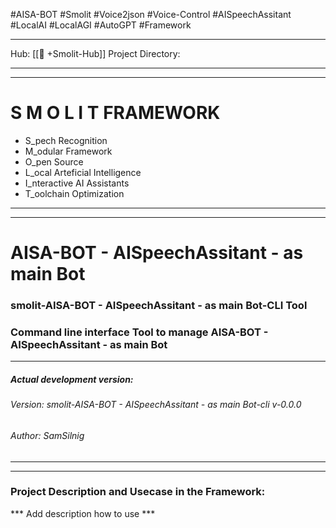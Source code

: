 #AISA-BOT #Smolit #Voice2json #Voice-Control #AISpeechAssitant #LocalAI #LocalAGI #AutoGPT #Framework
________________________________________________________________________
Hub: [[🎯 +Smolit-Hub]]
Project Directory:
________________________________________________________________________
___
# S M O L I T     FRAMEWORK

+ S_pech Recognition
+ M_odular Framework
+ O_pen Source
+ L_ocal Arteficial Intelligence
+ I_nteractive AI Assistants
+ T_oolchain Optimization
________________________________________________________________________
________________________________________________________________________
# AISA-BOT - AISpeechAssitant - as main Bot
### smolit-AISA-BOT - AISpeechAssitant - as main Bot-CLI Tool
### Command line interface Tool to manage AISA-BOT - AISpeechAssitant - as main Bot
________________________________________________________________________
##### Actual development version:

###### Version: smolit-AISA-BOT - AISpeechAssitant - as main Bot-cli v-0.0.0
###### Author: SamSilnig
________________________________________________________________________
________________________________________________________________________

### Project Description and Usecase in the Framework:

*** Add description how to use ***